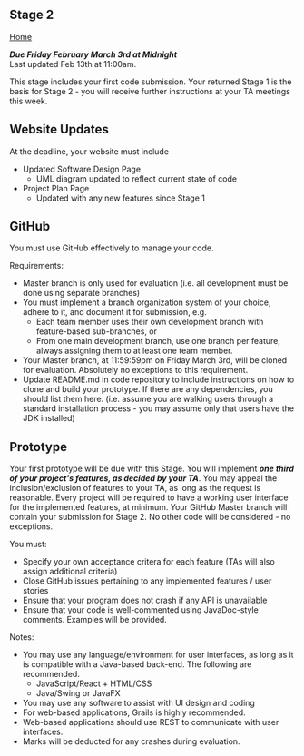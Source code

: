 ## Stage 2

[Home](README.md)  

***Due Friday February March 3rd at Midnight***  
Last updated Feb 13th at 11:00am.

This stage includes your first code submission. Your returned Stage 1 is the basis for Stage 2 - you will receive further instructions at your TA meetings this week.

## Website Updates  

At the deadline, your website must include  

- Updated Software Design Page  
  * UML diagram updated to reflect current state of code   
- Project Plan Page  
  * Updated with any new features since Stage 1  

## GitHub  
You must use GitHub effectively to manage your code.  

Requirements:  
* Master branch is only used for evaluation (i.e. all development must be done using separate branches)
* You must implement a branch organization system of your choice, adhere to it, and document it for submission, e.g.
  * Each team member uses their own development branch with feature-based sub-branches, or
  * From one main development branch, use one branch per feature, always assigning them to at least one team member.
* Your Master branch, at 11:59:59pm on Friday March 3rd, will be cloned for evaluation. Absolutely no exceptions to this requirement.
* Update README.md in code repository to include instructions on how to clone and build your prototype. If there are any dependencies, you should list them here.
(i.e. assume you are walking users through a standard installation process - you may assume only that users have the JDK installed)


## Prototype

Your first prototype will be due with this Stage. You will implement ***one third of your project's features, as decided by your TA***. You may appeal the inclusion/exclusion of features to your TA, as long as the request is reasonable.
Every project will be required to have a working user interface for the implemented features, at minimum. Your GitHub Master branch will contain your submission for Stage 2. No other code will be considered - no exceptions.

You must:
* Specify your own acceptance critera for each feature (TAs will also assign additional criteria)
* Close GitHub issues pertaining to any implemented features / user stories
* Ensure that your program does not crash if any API is unavailable
* Ensure that your code is well-commented using JavaDoc-style comments. Examples will be provided.

Notes:  
* You may use any language/environment for user interfaces, as long as it is compatible with a Java-based back-end. The following are recommended.  
  * JavaScript/React + HTML/CSS  
  * Java/Swing or JavaFX  
* You may use any software to assist with UI design and coding
* For web-based applications, Grails is highly recommended.   
* Web-based applications should use REST to communicate with user interfaces.  
* Marks will be deducted for any crashes during evaluation.  
